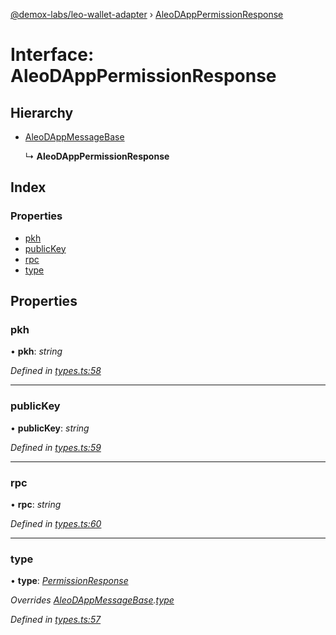 [@demox-labs/leo-wallet-adapter](../README.md) › [AleoDAppPermissionResponse](aleodapppermissionresponse.md)

# Interface: AleoDAppPermissionResponse

## Hierarchy

* [AleoDAppMessageBase](aleodappmessagebase.md)

  ↳ **AleoDAppPermissionResponse**

## Index

### Properties

* [pkh](aleodapppermissionresponse.md#pkh)
* [publicKey](aleodapppermissionresponse.md#publickey)
* [rpc](aleodapppermissionresponse.md#rpc)
* [type](aleodapppermissionresponse.md#type)

## Properties

###  pkh

• **pkh**: *string*

*Defined in [types.ts:58](https://github.com/madfish-solutions/aleowallet-dapp/blob/0871fa5/src/types.ts#L58)*

___

###  publicKey

• **publicKey**: *string*

*Defined in [types.ts:59](https://github.com/madfish-solutions/aleowallet-dapp/blob/0871fa5/src/types.ts#L59)*

___

###  rpc

• **rpc**: *string*

*Defined in [types.ts:60](https://github.com/madfish-solutions/aleowallet-dapp/blob/0871fa5/src/types.ts#L60)*

___

###  type

• **type**: *[PermissionResponse](../enums/aleodappmessagetype.md#permissionresponse)*

*Overrides [AleoDAppMessageBase](aleodappmessagebase.md).[type](aleodappmessagebase.md#type)*

*Defined in [types.ts:57](https://github.com/madfish-solutions/aleowallet-dapp/blob/0871fa5/src/types.ts#L57)*
